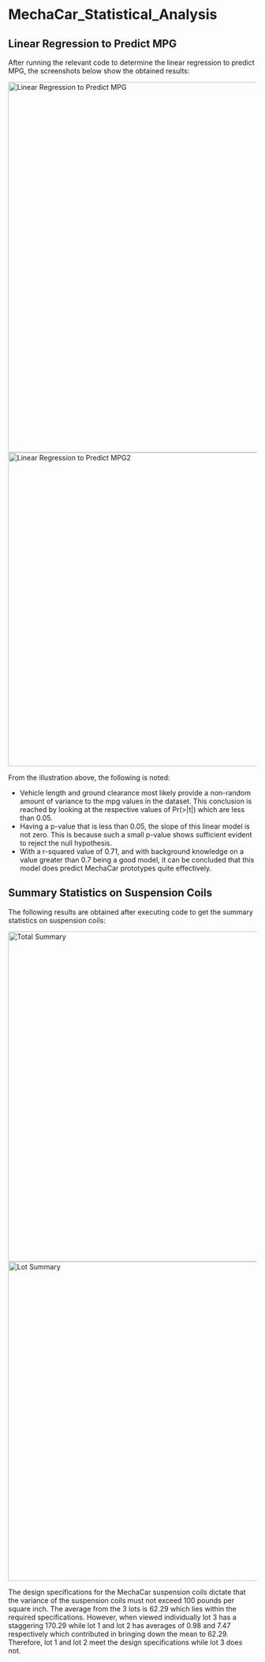 # MechaCar_Statistical_Analysis

## Linear Regression to Predict MPG

After running the relevant code to determine the linear regression to predict MPG, the screenshots below show the obtained results:

<img width="752" alt="Linear Regression to Predict MPG" src="https://user-images.githubusercontent.com/101376325/176708560-c3c02ac0-8ff7-4b71-91cc-1f8ca1da31cf.png">



<img width="637" alt="Linear Regression to Predict MPG2" src="https://user-images.githubusercontent.com/101376325/176708651-59775f21-9bd4-4240-906d-233df9732f4d.png">


From the illustration above, the following is noted:

 * Vehicle length and ground clearance most likely provide a non-random amount of variance to the mpg values in the dataset. This conclusion is reached by looking at the respective values of Pr(>|t|) which are less than 0.05.
 * Having a p-value that is less than 0.05, the slope of this linear model is not zero. This is because such a small p-value shows sufficient evident to reject the null hypothesis.
 * With a r-squared value of 0.71, and with background knowledge on a value greater than 0.7 being a good model, it can be concluded that this model does predict MechaCar prototypes quite effectively.


## Summary Statistics on Suspension Coils

The following results are obtained after executing code to get the summary statistics on suspension coils:

<img width="670" alt="Total Summary" src="https://user-images.githubusercontent.com/101376325/176718460-3e3168dd-6921-4005-a1e0-965f07ec650b.png">

<img width="648" alt="Lot Summary" src="https://user-images.githubusercontent.com/101376325/176718525-69e5e767-eb61-4668-b253-31b8b4266203.png">

The design specifications for the MechaCar suspension coils dictate that the variance of the suspension coils must not exceed 100 pounds per square inch. The average from the 3 lots is 62.29 which lies within the required specifications. However, when viewed individually lot 3 has a staggering 170.29 while lot 1 and lot 2 has averages of 0.98 and 7.47 respectively which contributed in bringing down the mean to 62.29. Therefore, lot 1 and lot 2 meet the design specifications while lot 3 does not.

